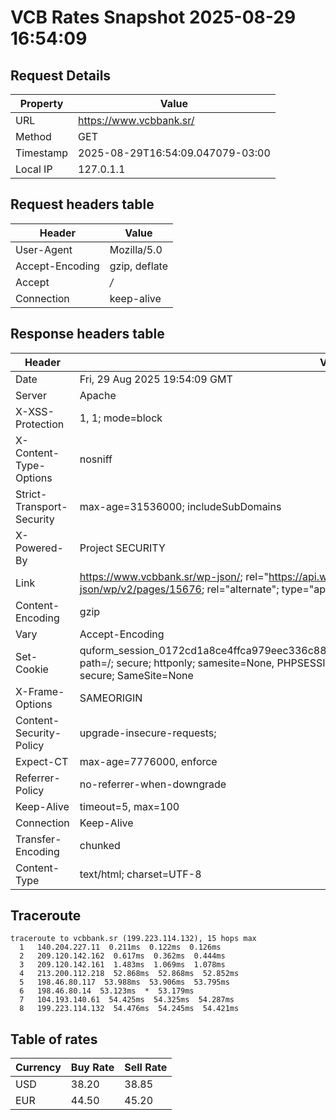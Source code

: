 # VCB Rates Snapshot 2025-08-29 16:54:09
## Request Details

| Property | Value |
|----------|-------|
| URL | https://www.vcbbank.sr/ |
| Method | GET |
| Timestamp | 2025-08-29T16:54:09.047079-03:00 |
| Local IP | 127.0.1.1 |
    
## Request headers table

| Header | Value |
|--------|-------|
| User-Agent | Mozilla/5.0 |
| Accept-Encoding | gzip, deflate |
| Accept | */* |
| Connection | keep-alive |

    
## Response headers table
| Header | Value |
|--------|-------|
| Date | Fri, 29 Aug 2025 19:54:09 GMT |
| Server | Apache |
| X-XSS-Protection | 1, 1; mode=block |
| X-Content-Type-Options | nosniff |
| Strict-Transport-Security | max-age=31536000; includeSubDomains |
| X-Powered-By | Project SECURITY |
| Link | <https://www.vcbbank.sr/wp-json/>; rel="https://api.w.org/", <https://www.vcbbank.sr/wp-json/wp/v2/pages/15676>; rel="alternate"; type="application/json", <https://www.vcbbank.sr/>; rel=shortlink |
| Content-Encoding | gzip |
| Vary | Accept-Encoding |
| Set-Cookie | quform_session_0172cd1a8ce4ffca979eec336c8836d5=v2nZyH2zffuI4ttz2kQEXxJkuRxDgmCEi6tIMt20; path=/; secure; httponly; samesite=None, PHPSESSID=867857cc6bca6970023ccc91e92996f6; path=/; secure; SameSite=None |
| X-Frame-Options | SAMEORIGIN |
| Content-Security-Policy | upgrade-insecure-requests; |
| Expect-CT | max-age=7776000, enforce |
| Referrer-Policy | no-referrer-when-downgrade |
| Keep-Alive | timeout=5, max=100 |
| Connection | Keep-Alive |
| Transfer-Encoding | chunked |
| Content-Type | text/html; charset=UTF-8 |

## Traceroute 

```
traceroute to vcbbank.sr (199.223.114.132), 15 hops max
  1   140.204.227.11  0.211ms  0.122ms  0.126ms 
  2   209.120.142.162  0.617ms  0.362ms  0.444ms 
  3   209.120.142.161  1.483ms  1.069ms  1.078ms 
  4   213.200.112.218  52.868ms  52.868ms  52.852ms 
  5   198.46.80.117  53.988ms  53.906ms  53.795ms 
  6   198.46.80.14  53.123ms  *  53.179ms 
  7   104.193.140.61  54.425ms  54.325ms  54.287ms 
  8   199.223.114.132  54.476ms  54.245ms  54.421ms 

```


## Table of rates

| Currency | Buy Rate | Sell Rate |
|----------|----------|-----------|
| USD | 38.20 | 38.85 |
| EUR | 44.50 | 45.20 |
